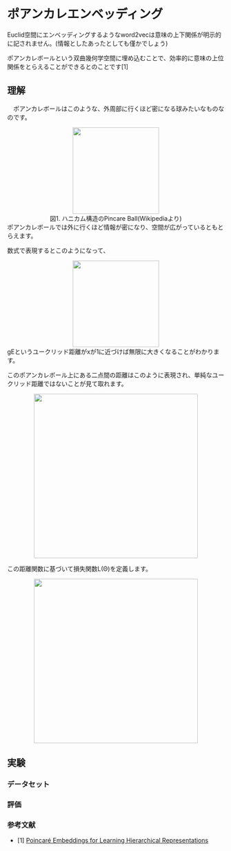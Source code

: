 # ポアンカレエンベッディング

Euclid空間にエンベッディングするようなword2vecは意味の上下関係が明示的に記されません。(情報としたあったとしても僅かでしょう)  

ポアンカレボールという双曲幾何学空間に埋め込むことで、効率的に意味の上位関係をとらえることができるとのことです[1]

## 理解
　ポアンカレボールはこのような、外周部に行くほど密になる球みたいなものなのです。
<div align="center">
  <img width="200px" src="https://user-images.githubusercontent.com/4949982/35317172-d165049e-0118-11e8-8704-33fb389696c9.png">
</div>
<div align="center"> 図1. ハニカム構造のPincare Ball(Wikipediaより)</div>
ポアンカレボールでは外に行くほど情報が密になり、空間が広がっているともとらえます。
 
 数式で表現するとこのようになって、
<div align="center">
  <img width="200px" src="https://user-images.githubusercontent.com/4949982/35318593-5bd1d714-011f-11e8-9d2e-5091d9851035.png">
</div>
gEというユークリッド距離がxが1に近づけば無限に大きくなることがわかります。

このポアンカレボール上にある二点間の距離はこのように表現され、単純なユークリッド距離ではないことが見て取れます。  
<div align="center">
  <img width="380px" src="https://user-images.githubusercontent.com/4949982/35318751-1c334ce0-0120-11e8-98d1-25c896338356.png">
</div>

この距離関数に基づいて損失関数L(Θ)を定義します。
<div align="center">
  <img width="380px" src="https://user-images.githubusercontent.com/4949982/35318870-a2a779b8-0120-11e8-880f-ff7a1d36ecc4.png">
</div>


## 実験

### データセット

### 評価

### 参考文献
- [1] [Poincaré Embeddings for Learning Hierarchical Representations](https://arxiv.org/abs/1705.08039)
